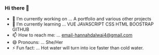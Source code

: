 ### Hi there 👋
- 🔭 I’m currently working on ... A portfolio and  various other projects 
- 🌱 I’m currently learning ... VUE JAVASCRIPT CSS HTML BOOSTRAP GITHUB 
- 📫 How to reach me: ... email-hannahdalwai4@gmail.com 
- 😄 Pronouns: ... She/Her
- ⚡ Fun fact: ... Hot water will turn into ice faster than cold water.
